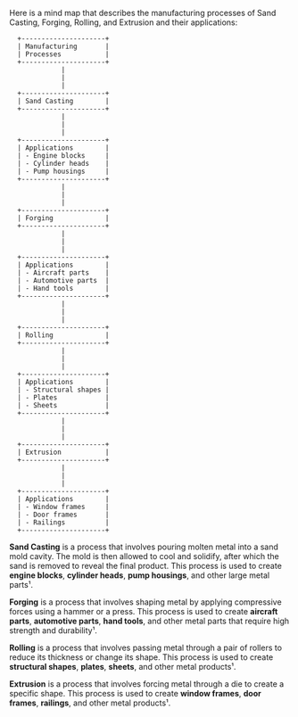 Here is a mind map that describes the manufacturing processes of Sand Casting, Forging, Rolling, and Extrusion and their applications:

```
  +---------------------+
  | Manufacturing       |
  | Processes           |
  +---------------------+
             |
             |
             |
  +---------------------+
  | Sand Casting        |
  +---------------------+
             |
             |
             |
  +---------------------+
  | Applications        |
  | - Engine blocks     |
  | - Cylinder heads    |
  | - Pump housings     |
  +---------------------+
             |
             |
             |
  +---------------------+
  | Forging             |
  +---------------------+
             |
             |
             |
  +---------------------+
  | Applications        |
  | - Aircraft parts    |
  | - Automotive parts  |
  | - Hand tools        |
  +---------------------+
             |
             |
             |
  +---------------------+
  | Rolling             |
  +---------------------+
             |
             |
             |
  +---------------------+
  | Applications        |
  | - Structural shapes |
  | - Plates            |
  | - Sheets            |
  +---------------------+
             |
             |
             |
  +---------------------+
  | Extrusion           |
  +---------------------+
             |
             |
             |
  +---------------------+
  | Applications        |
  | - Window frames     |
  | - Door frames       |
  | - Railings          |
  +---------------------+
```

**Sand Casting** is a process that involves pouring molten metal into a sand mold cavity. The mold is then allowed to cool and solidify, after which the sand is removed to reveal the final product. This process is used to create **engine blocks**, **cylinder heads**, **pump housings**, and other large metal parts¹.

**Forging** is a process that involves shaping metal by applying compressive forces using a hammer or a press. This process is used to create **aircraft parts**, **automotive parts**, **hand tools**, and other metal parts that require high strength and durability¹.

**Rolling** is a process that involves passing metal through a pair of rollers to reduce its thickness or change its shape. This process is used to create **structural shapes**, **plates**, **sheets**, and other metal products¹.

**Extrusion** is a process that involves forcing metal through a die to create a specific shape. This process is used to create **window frames**, **door frames**, **railings**, and other metal products¹.

